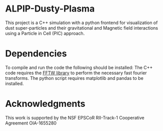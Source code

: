 # ALPIP-Dusty-Plasma

This project is a C++ simulation with a python frontend for visualization of dust super-particles and their gravitational and Magnetic field interactions using a Particle in Cell (PIC) approach.

# Dependencies

To compile and run the code the following should be installed:
The C++ code requires the [FFTW library](https://www.fftw.org/) to perform the necessary fast fourier transforms.
The python script requires matplotlib and pandas to be installed.

# Acknowledgments

This work is supported by the NSF EPSCoR RII-Track-1 Cooperative Agreement OIA-1655280

